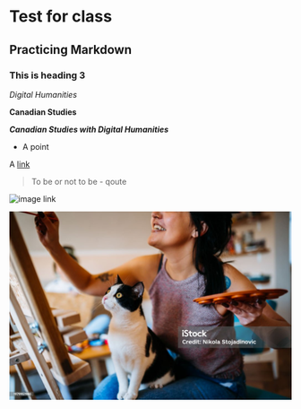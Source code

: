 # Test for class

## Practicing Markdown

### This is heading 3

*Digital Humanities*

**Canadian Studies**

***Canadian Studies with Digital Humanities***

- A point


A [link](https://dh-coding-docs.netlify.app/workshop-i/markdown-reference/)

> To be or not to be - qoute 

![image link](https://media.istockphoto.com/id/1979951980/photo/my-cat-is-my-best-painting-friend.jpg?s=1024x1024&w=is&k=20&c=RiwDpG48f5Wn54-XxwZk5wxDthGej6JCPDW5iUYAt3Q=)

![fromfile](example.jpg.jpg)


